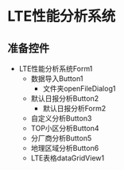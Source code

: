# LTE性能分析系统

## 准备控件

- LTE性能分析系统Form1
  - 数据导入Button1
    - 文件夹openFileDialog1
  - 默认日报分析Button2
    - 默认日报分析Form2
  - 自定义分析Button3
  - TOP小区分析Button4
  - 分厂商分析Button5
  - 地理区域分析Button6
  - LTE表格dataGridView1